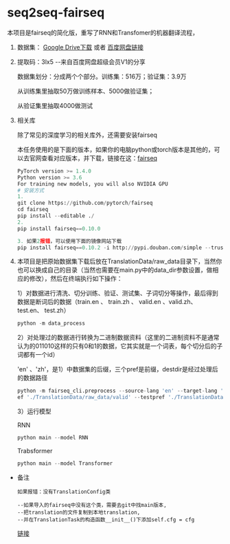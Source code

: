 # seq2seq-fairseq

本项目是fairseq的简化版，重写了RNN和Transfomer的机器翻译流程，

1. 数据集：
   <a href='https://drive.google.com/open?id=1EX8eE5YWBxCaohBO8Fh4e2j3b9C2bTVQ'>Google Drive下载</a> 或者 [百度网盘链接](链接：https://pan.baidu.com/s/17wQqIns_dyPVgNGYo191xg )

2. 提取码：3lx5 
   --来自百度网盘超级会员V1的分享

   数据集划分：分成两个个部分。训练集：516万；验证集：3.9万

   从训练集里抽取50万做训练样本、5000做验证集；

   从验证集里抽取4000做测试

3. 相关库

   除了常见的深度学习的相关库外，还需要安装fairseq

   本任务使用的是下面的版本，如果你的电脑python或torch版本是其他的，可以去官网查看对应版本，并下载，链接在这：[fairseq](https://pypi.org/project/fairseq/)

   

   ```python
   PyTorch version >= 1.4.0
   Python version >= 3.6
   For training new models, you will also NVIDIA GPU
   # 安装方式
   1. 
   git clone https://github.com/pytorch/fairseq
   cd fairseq
   pip install --editable ./
   2.
   pip install fairseq==0.10.0
   
   3. 如果2报错，可以使用下面的镜像网站下载
   pip install fairseq==0.10.2 -i http://pypi.douban.com/simple --trusted-host pypi.douban.com
   ```

4. 本项目是把原始数据集下载后放在TranslationData/raw_data目录下，当然你也可以换成自己的目录（当然也需要在main.py中的data_dir参数设置，做相应的修改），然后在终端执行如下操作：

   

   1）对数据进行清洗、切分训练、验证、测试集、子词切分等操作，最后得到数据是断词后的数据（train.en 、 train.zh 、 valid.en  、valid.zh、 test.en、 test.zh）

   ```python
   python -m data_process
   ```

   2）对处理过的数据进行转换为二进制数据资料（这里的二进制资料不是通常认为的011010这样的只有0和1的数据，它其实就是一个词表，每个切分后的子词都有一个id）

   'en' 、'zh'，是1）中数据集的后缀，三个pref是前缀，destdir是经过处理后的数据路径

   ```python
   python -m fairseq_cli.preprocess --source-lang 'en' --target-lang 'zh' --trainpref './TranslationData/raw_data/train' --validpr
   ef './TranslationData/raw_data/valid' --testpref './TranslationData/raw_data/test' --destdir './TranslationData/data_bin' --joined-dictionary --workers 2
   ```

   3）运行模型

   RNN

   ```python
   python main --model RNN
   ```

   Trabsformer

   ```python
   python main --model Transformer
   ```

   

* 备注

  ```
  如果报错：没有TranslationConfig类
  
  --如果导入的fairseq中没有这个类，需要去git中找main版本,
  --把translation的文件复制到本地translation,
  --并在TranslationTask的构造函数__init__()下添加self.cfg = cfg
  ```

  [链接](https://github.com/pytorch/fairseq)
